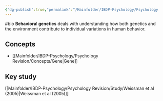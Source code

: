 ```yaml
---
{"dg-publish":true,"permalink":"/Mainfolder/IBDP-Psychology/Psychology Revision/Topics/Genes and behavior/"}
---
```


#bio
**Behavioral genetics** deals with understanding how both genetics and the environment contribute to individual variations in human behavior.

## Concepts
- [[Mainfolder/IBDP-Psychology/Psychology Revision/Concepts/Gene\|Gene]] 

## Key study 
[[Mainfolder/IBDP-Psychology/Psychology Revision/Study/Weissman et al (2005)\|Weissman et al (2005)]] 
